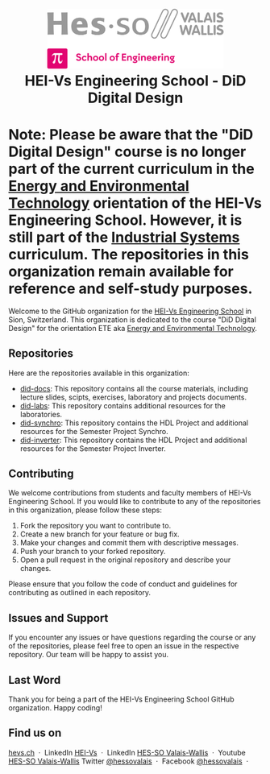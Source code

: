 <h1 align="center">
  <br>
  <img src="./img/hei-en.png" alt="HEI-Vs Logo" width="350">
  <br>
  HEI-Vs Engineering School - DiD Digital Design
  <br>
</h1>

# Note: Please be aware that the "DiD Digital Design" course is no longer part of the current curriculum in the [Energy and Environmental Technology](https://hevs.ch/ete) orientation of the HEI-Vs Engineering School. However, it is still part of the [Industrial Systems](https://hevs.ch/synd) curriculum. The repositories in this organization remain available for reference and self-study purposes.

Welcome to the GitHub organization for the [HEI-Vs Engineering School](https://hevs.ch/ete) in Sion, Switzerland. This organization is dedicated to the course "DiD Digital Design" for the orientation ETE aka [Energy and Environmental Technology](https://hevs.ch/ete).

## Repositories

Here are the repositories available in this organization:

- [did-docs](https://github.com/hei-ete-did/did-docs): This repository contains all the course materials, including lecture slides, scipts, exercises, laboratory and projects documents.
- [did-labs](https://github.com/hei-ete-did/did-labs): This repository contains additional resources for the laboratories.
- [did-synchro](https://github.com/hei-ete-did/did-synchro): This repository contains the HDL Project and additional resources for the Semester Project Synchro.
- [did-inverter](https://github.com/hei-ete-did/did-inverter): This repository contains the HDL Project and additional resources for the Semester Project Inverter.

## Contributing

We welcome contributions from students and faculty members of HEI-Vs Engineering School. If you would like to contribute to any of the repositories in this organization, please follow these steps:

1. Fork the repository you want to contribute to.
2. Create a new branch for your feature or bug fix.
3. Make your changes and commit them with descriptive messages.
4. Push your branch to your forked repository.
5. Open a pull request in the original repository and describe your changes.

Please ensure that you follow the code of conduct and guidelines for contributing as outlined in each repository.

## Issues and Support

If you encounter any issues or have questions regarding the course or any of the repositories, please feel free to open an issue in the respective repository. Our team will be happy to assist you.

## Last Word

Thank you for being a part of the HEI-Vs Engineering School GitHub organization. Happy coding!

## Find us on

[hevs.ch](https://www.hevs.ch/ete) &nbsp;&middot;&nbsp;
LinkedIn [HEI-Vs](https://www.linkedin.com/showcase/school-of-engineering-valais-wallis/) &nbsp;&middot;&nbsp;
LinkedIn [HES-SO Valais-Wallis](https://www.linkedin.com/groups/104343/) &nbsp;&middot;&nbsp;
Youtube [HES-SO Valais-Wallis](https://www.youtube.com/user/HESSOVS)
Twitter [@hessovalais](https://twitter.com/hessovalais) &nbsp;&middot;&nbsp;
Facebook [@hessovalais](https://www.facebook.com/hessovalais) &nbsp;&middot;&nbsp;